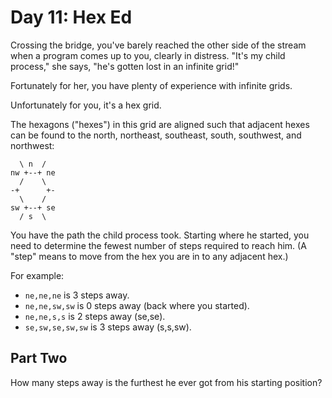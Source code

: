 # Day 11: Hex Ed

Crossing the bridge, you've barely reached the other side of the stream when a program comes up to you, clearly in distress. "It's my child process," she says, "he's gotten lost in an infinite grid!"

Fortunately for her, you have plenty of experience with infinite grids.

Unfortunately for you, it's a hex grid.

The hexagons ("hexes") in this grid are aligned such that adjacent hexes can be found to the north, northeast, southeast, south, southwest, and northwest:

```
  \ n  /
nw +--+ ne
  /    \
-+      +-
  \    /
sw +--+ se
  / s  \
```

You have the path the child process took. Starting where he started, you need to determine the fewest number of steps required to reach him. (A "step" means to move from the hex you are in to any adjacent hex.)

For example:

* `ne,ne,ne` is 3 steps away.
* `ne,ne,sw,sw` is 0 steps away (back where you started).
* `ne,ne,s,s` is 2 steps away (se,se).
* `se,sw,se,sw,sw` is 3 steps away (s,s,sw).

## Part Two

How many steps away is the furthest he ever got from his starting position?
